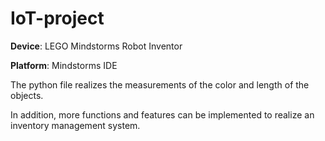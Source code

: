 # IoT-project

**Device**: LEGO Mindstorms Robot Inventor

**Platform**: Mindstorms IDE



The python file realizes the measurements of the color and length of the objects. 

In addition, more functions and features can be implemented to realize an inventory management system.
